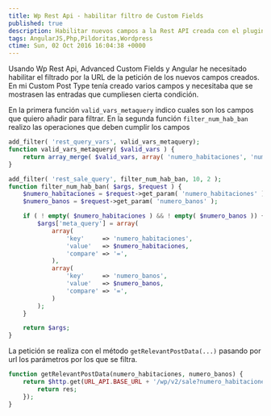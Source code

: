 ```yaml
---
title: Wp Rest Api - habilitar filtro de Custom Fields
published: true
description: Habilitar nuevos campos a la Rest API creada con el plugin WP Rest API cuyos campos son creados en Wordpress con plugin Advanded Custom Fields (ACF)
tags: AngularJS,Php,Pildoritas,Wordpress
ctime: Sun, 02 Oct 2016 16:04:38 +0000
---
```


Usando Wp Rest Api, Advanced Custom Fields y Angular he necesitado habilitar el filtrado por la URL de la petición de los nuevos campos creados. En mi Custom Post Type tenía creado varios campos y necesitaba que se mostrasen las entradas que cumpliesen cierta condición.

En la primera función <code>valid_vars_metaquery</code> indico cuales son los campos que quiero añadir para filtrar. En la segunda función <code>filter_num_hab_ban</code> realizo las operaciones que deben cumplir los campos

```php
add_filter( 'rest_query_vars', valid_vars_metaquery);
function valid_vars_metaquery( $valid_vars ) {
    return array_merge( $valid_vars, array( 'numero_habitaciones', 'numero_banos', 'meta_query' ) );
}

add_filter( 'rest_sale_query', filter_num_hab_ban, 10, 2 );
function filter_num_hab_ban( $args, $request ) {
    $numero_habitaciones = $request->get_param( 'numero_habitaciones' );
    $numero_banos = $request->get_param( 'numero_banos' );

    if ( ! empty( $numero_habitaciones ) && ! empty( $numero_banos )) {
        $args['meta_query'] = array(
            array(
                'key'     => 'numero_habitaciones',
                'value'   => $numero_habitaciones,
                'compare' => '=',
            ),
            array(
                'key'     => 'numero_banos',
                'value'   => $numero_banos,
                'compare' => '=',
            )
        );
    }

    return $args;
}
```

La petición se realiza con el método <code>getRelevantPostData(...)</code> pasando por url los parámetros por los que se filtra.

```php
function getRelevantPostData(numero_habitaciones, numero_banos) {
    return $http.get(URL_API.BASE_URL + '/wp/v2/sale?numero_habitaciones=' + numero_habitaciones + '&numero_banos=' + numero_banos).success(function(res){
        return res;
    });
}
```